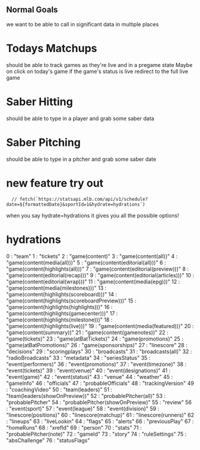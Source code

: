 ## Normal Goals

we want to be able to call in significant data in multiple places
# Todays Matchups
should be able to track games as they're live and in a pregame state
Maybe on click on today's game if the game's status is live redirect to the full live game

# Saber Hitting 
should be able to type in a player and grab some saber data

# Saber Pitching
should be able to type in a pitcher and grab some saber date




# new feature try out
      // fetch(`https://statsapi.mlb.com/api/v1/schedule?date=${formattedDate}&sportId=1&hydrate=hydrations`)
when you say hydrate=hydrations it gives you all the possible options!







# hydrations

0
: 
"team"
1
: 
"tickets"
2
: 
"game(content)"
3
: 
"game(content(all))"
4
: 
"game(content(media(all)))"
5
: 
"game(content(editorial(all)))"
6
: 
"game(content(highlights(all)))"
7
: 
"game(content(editorial(preview)))"
8
: 
"game(content(editorial(recap)))"
9
: 
"game(content(editorial(articles)))"
10
: 
"game(content(editorial(wrap)))"
11
: 
"game(content(media(epg)))"
12
: 
"game(content(media(milestones)))"
13
: 
"game(content(highlights(scoreboard)))"
14
: 
"game(content(highlights(scoreboardPreview)))"
15
: 
"game(content(highlights(highlights)))"
16
: 
"game(content(highlights(gamecenter)))"
17
: 
"game(content(highlights(milestone)))"
18
: 
"game(content(highlights(live)))"
19
: 
"game(content(media(featured)))"
20
: 
"game(content(summary))"
21
: 
"game(content(gamenotes))"
22
: 
"game(tickets)"
23
: 
"game(atBatTickets)"
24
: 
"game(promotions)"
25
: 
"game(atBatPromotions)"
26
: 
"game(sponsorships)"
27
: 
"linescore"
28
: 
"decisions"
29
: 
"scoringplays"
30
: 
"broadcasts"
31
: 
"broadcasts(all)"
32
: 
"radioBroadcasts"
33
: 
"metadata"
34
: 
"seriesStatus"
35
: 
"event(performers)"
36
: 
"event(promotions)"
37
: 
"event(timezone)"
38
: 
"event(tickets)"
39
: 
"event(venue)"
40
: 
"event(designations)"
41
: 
"event(game)"
42
: 
"event(status)"
43
: 
"venue"
44
: 
"weather"
45
: 
"gameInfo"
46
: 
"officials"
47
: 
"probableOfficials"
48
: 
"trackingVersion"
49
: 
"coachingVideo"
50
: 
"team(leaders)"
51
: 
"team(leaders(showOnPreview))"
52
: 
"probablePitcher(all)"
53
: 
"probablePitcher"
54
: 
"probablePitcher(showOnPreview)"
55
: 
"review"
56
: 
"event(sport)"
57
: 
"event(league)"
58
: 
"event(division)"
59
: 
"linescore(positions)"
60
: 
"linescore(matchup)"
61
: 
"linescore(runners)"
62
: 
"lineups"
63
: 
"liveLookin"
64
: 
"flags"
65
: 
"alerts"
66
: 
"previousPlay"
67
: 
"homeRuns"
68
: 
"xrefId"
69
: 
"person"
70
: 
"stats"
71
: 
"probablePitcher(note)"
72
: 
"gameId"
73
: 
"story"
74
: 
"ruleSettings"
75
: 
"absChallenge"
76
: 
"statusFlags"

